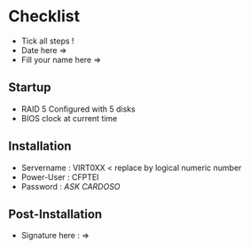 # Checklist

* Tick all steps !
* Date here =>
* Fill your name here => 

## Startup

* RAID 5 Configured with 5 disks
* BIOS clock at current time

## Installation

* Servername : VIRT0XX < replace by logical numeric number
* Power-User : CFPTEI
* Password : *ASK CARDOSO*

## Post-Installation

* Signature here : => 
